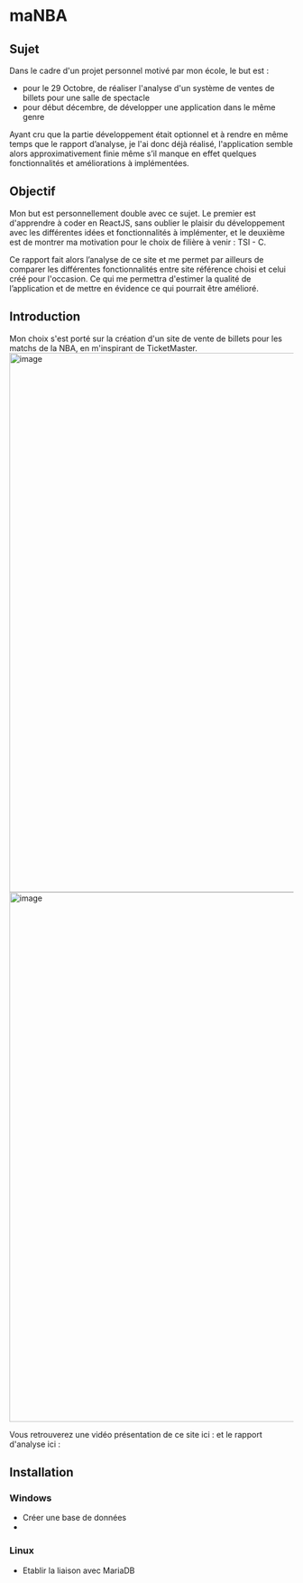 # maNBA

## Sujet 

Dans le cadre d'un projet personnel motivé par mon école, le but est :
- pour le 29 Octobre, de réaliser l'analyse d'un système de ventes de billets pour une salle de spectacle
- pour début décembre, de développer une application dans le même genre

Ayant cru que la partie développement était optionnel et à rendre en même temps que le rapport d’analyse, je l'ai donc déjà réalisé, l'application semble alors approximativement finie même s’il manque en effet quelques fonctionnalités et améliorations à implémentées.


## Objectif 

Mon but est personnellement double avec ce sujet. Le premier est d'apprendre à coder en ReactJS, sans oublier le plaisir du développement avec les différentes idées et fonctionnalités à implémenter, et le deuxième est de montrer ma motivation pour le choix de filière à venir : TSI - C.

Ce rapport fait alors l’analyse de ce site et me permet par ailleurs de comparer les différentes fonctionnalités entre site référence choisi et celui créé pour l'occasion. Ce qui me permettra d'estimer la qualité de l’application et de mettre en évidence ce qui pourrait être amélioré.

## Introduction 
Mon choix s'est porté sur la création d'un site de vente de billets pour les matchs de la NBA, en m'inspirant de TicketMaster.
<img width="956" alt="image" src="https://github.com/Matheoia/clone_ticketmastrer/assets/121936719/a2733f20-16be-4e8c-b694-256a8464dadb">
<img width="939" alt="image" src="https://github.com/Matheoia/clone_ticketmastrer/assets/121936719/abe25435-2d06-4354-a670-28c00f7764cb">

Vous retrouverez une vidéo présentation de ce site ici : 
et le rapport d'analyse ici : 

## Installation

### Windows

- Créer une base de données
- 

### Linux

- Etablir la liaison avec MariaDB




